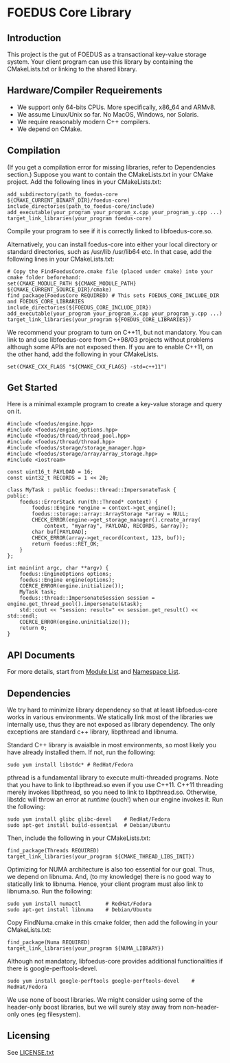 FOEDUS Core Library
=================================

Introduction
--------
This project is the gut of FOEDUS as a transactional key-value storage system.
Your client program can use this library by containing the CMakeLists.txt or linking to the shared
library.


Hardware/Compiler Requeirements
--------

* We support only 64-bits CPUs. More specifically, x86_64 and ARMv8.
* We assume Linux/Unix so far. No MacOS, Windows, nor Solaris.
* We require reasonably modern C++ compilers.
* We depend on CMake.

Compilation
--------
(If you get a compilation error for missing libraries, refer to Dependencies section.)
Suppose you want to contain the CMakeLists.txt in your CMake project.
Add the following lines in your CMakeLists.txt:

    add_subdirectory(path_to_foedus-core ${CMAKE_CURRENT_BINARY_DIR}/foedus-core)
    include_directories(path_to_foedus-core/include)
    add_executable(your_program your_program_x.cpp your_program_y.cpp ...)
    target_link_libraries(your_program foedus-core)

Compile your program to see if it is correctly linked to libfoedus-core.so.

Alternatively, you can install foedus-core into either your local directory or standard directories,
such as /usr/lib /usr/lib64 etc. In that case, add the following lines in your CMakeLists.txt:

    # Copy the FindFoedusCore.cmake file (placed under cmake) into your cmake folder beforehand:
    set(CMAKE_MODULE_PATH ${CMAKE_MODULE_PATH} ${CMAKE_CURRENT_SOURCE_DIR}/cmake)
    find_package(FoedusCore REQUIRED) # This sets FOEDUS_CORE_INCLUDE_DIR and FOEDUS_CORE_LIBRARIES
    include_directories(${FOEDUS_CORE_INCLUDE_DIR})
    add_executable(your_program your_program_x.cpp your_program_y.cpp ...)
    target_link_libraries(your_program ${FOEDUS_CORE_LIBRARIES})

We recommend your program to turn on C++11, but not mandatory. You can link to and use
libfoedus-core from C++98/03 projects without problems although some APIs are not exposed then.
If you are to enable C++11, on the other hand, add the following in your CMakeLists.

    set(CMAKE_CXX_FLAGS "${CMAKE_CXX_FLAGS} -std=c++11")


Get Started
-----------
Here is a minimal example program to create a key-value storage and query on it.

    #include <foedus/engine.hpp>
    #include <foedus/engine_options.hpp>
    #include <foedus/thread/thread_pool.hpp>
    #include <foedus/thread/thread.hpp>
    #include <foedus/storage/storage_manager.hpp>
    #include <foedus/storage/array/array_storage.hpp>
    #include <iostream>

    const uint16_t PAYLOAD = 16;
    const uint32_t RECORDS = 1 << 20;

    class MyTask : public foedus::thread::ImpersonateTask {
    public:
        foedus::ErrorStack run(th::Thread* context) {
            foedus::Engine *engine = context->get_engine();
            foedus::storage::array::ArrayStorage *array = NULL;
            CHECK_ERROR(engine->get_storage_manager().create_array(
                context, "myarray", PAYLOAD, RECORDS, &array));
            char buf[PAYLOAD];
            CHECK_ERROR(array->get_record(context, 123, buf));
            return foedus::RET_OK;
        }
    };

    int main(int argc, char **argv) {
        foedus::EngineOptions options;
        foedus::Engine engine(options);
        COERCE_ERROR(engine.initialize());
        MyTask task;
        foedus::thread::ImpersonateSession session = engine.get_thread_pool().impersonate(&task);
        std::cout << "session: result=" << session.get_result() << std::endl;
        COERCE_ERROR(engine.uninitialize());
        return 0;
    }


API Documents
-----------
For more details, start from <a href="modules.html">Module List</a> and
<a href="namespaces.html">Namespace List</a>.


Dependencies
-----------
We try hard to minimize library dependency so that at least libfoedus-core works in various
environments. We statically link most of the libraries we internally use, thus they are not
exposed as library dependency. The only exceptions are standard c++ library, libpthread and libnuma.

Standard C++ library is avaialble in most environments, so most likely you have already installed
them. If not, run the following:

    sudo yum install libstdc* # RedHat/Fedora

pthread is a fundamental library to execute multi-threaded programs.
Note that you have to link to libpthread.so even if you use C++11. C++11 threading merely invokes
libpthread, so you need to link to libpthread.so. Otherwise, libstdc will throw an error
at *runtime* (ouch!) when our engine invokes it. Run the following:

    sudo yum install glibc glibc-devel    # RedHat/Fedora
    sudo apt-get install build-essential  # Debian/Ubuntu

Then, include the following in your CMakeLists.txt:

    find_package(Threads REQUIRED)
    target_link_libraries(your_program ${CMAKE_THREAD_LIBS_INIT})

Optimizing for NUMA architecture is also too essential for our goal.
Thus, we depend on libnuma. And, (to my knowledge) there is no good way to statically link to
libnuma. Hence, your client program must also link to libnuma.so. Run the following:

    sudo yum install numactl        # RedHat/Fedora
    sudo apt-get install libnuma    # Debian/Ubuntu

Copy FindNuma.cmake in this cmake folder, then add the following in your CMakeLists.txt:

    find_package(Numa REQUIRED)
    target_link_libraries(your_program ${NUMA_LIBRARY})

Although not mandatory, libfoedus-core provides additional functionalities if there is
google-perftools-devel.

    sudo yum install google-perftools google-perftools-devel    # RedHat/Fedora

We use none of boost libraries. We might consider using some of the header-only boost libraries,
but we will surely stay away from non-header-only ones (eg filesystem).

Licensing
--------
See [LICENSE.txt](LICENSE.txt)
